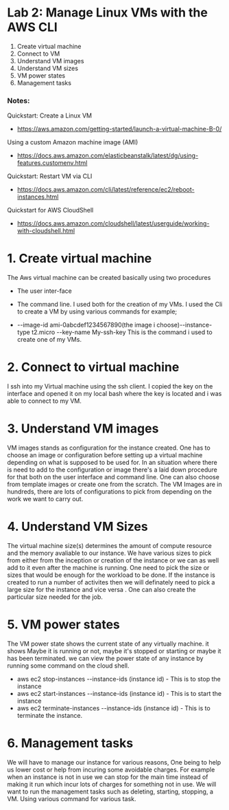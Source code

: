 # Lab 2: Manage Linux VMs with the AWS CLI

1. Create virtual machine
2. Connect to VM
3. Understand VM images
4. Understand VM sizes
5. VM power states
6. Management tasks

### Notes:

Quickstart: Create a Linux VM
* https://aws.amazon.com/getting-started/launch-a-virtual-machine-B-0/

Using a custom Amazon machine image (AMI)
* https://docs.aws.amazon.com/elasticbeanstalk/latest/dg/using-features.customenv.html

Quickstart: Restart VM via CLI
* https://docs.aws.amazon.com/cli/latest/reference/ec2/reboot-instances.html

Quickstart for AWS CloudShell
* https://docs.aws.amazon.com/cloudshell/latest/userguide/working-with-cloudshell.html



# 1. Create virtual machine

The Aws virtual machine can be created basically using two procedures 
 * The user inter-face
 * The command line.
I used both for the creation of my VMs. I used the Cli to create a VM by using various commands 
for example; 

 * --image-id ami-0abcdef1234567890(the image i choose)--instance-type t2.micro --key-name My-ssh-key
This is the command i used to create one of my VMs.


# 2. Connect to virtual machine

I ssh into my Virtual machine using the ssh client. I copied the key on the interface and opened
it on my local bash where the key is located and i was able to connect to my VM.


# 3. Understand VM images

VM images stands as configuration for the instance created. One has to choose an image or 
configuration before setting up a virtual machine depending on what is supposed to be used for. 
In an situation where there is need to add to the configuration or image there's a laid down 
procedure for that both on the user interface and command line. One can also choose from template
images or create one from the scratch. The VM Images are in hundreds, there are lots of configurations
to pick 
from depending on the work we want to carry out. 

# 4. Understand VM Sizes

The virtual machine size(s) determines the amount of compute resource and the memory avaliable to our instance. 
We have various sizes to pick from either from the inception or creation of the instance or we can
as well add to it even after the machine is running. One need to pick the size or sizes that would be 
enough for the workload to be done. If the instance is created to run a number of activites then we will
definately need to pick a large size for the instance and vice versa . One can also create the particular 
size needed for the job.

# 5. VM power states

The VM power state shows the current state of any virtually machine. it shows Maybe it is running or not, 
maybe it's stopped or starting or maybe it has been terminated. we can view the power state of any instance
by running some command on the cloud shell.
 * aws ec2 stop-instances --instance-ids (instance id) - This is to stop the instance
 * aws ec2 start-instances --instance-ids (instance id) - This is to start the instance
 * aws ec2 terminate-instances --instance-ids (instance id) - This is to terminate the instance.



# 6. Management tasks

We will have to manage our instance for various reasons, One being to help us lower cost or
help from incuring some avoidable charges. For example when an instance is not in use we can stop
for the main time instead of making it run which incur lots of charges for something not in use.
We will want to run the management tasks such as deleting, starting, stopping, a VM. 
Using various command for various task.







